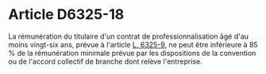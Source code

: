 # Article D6325-18

  
La rémunération du titulaire d'un contrat de professionnalisation âgé d'au moins vingt-six ans, prévue à l'article [L. 6325-9][1], ne peut être inférieure à 85 % de la rémunération minimale prévue par les dispositions de la convention ou de l'accord collectif de branche dont relève l'entreprise.

 [1]: /affichCodeArticle.do?cidTexte=LEGITEXT000006072050&idArticle=LEGIARTI000006904261&dateTexte=&categorieLien=cid